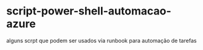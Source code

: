 # script-power-shell-automacao-azure
alguns scrpt que podem ser usados via runbook para automação de tarefas

